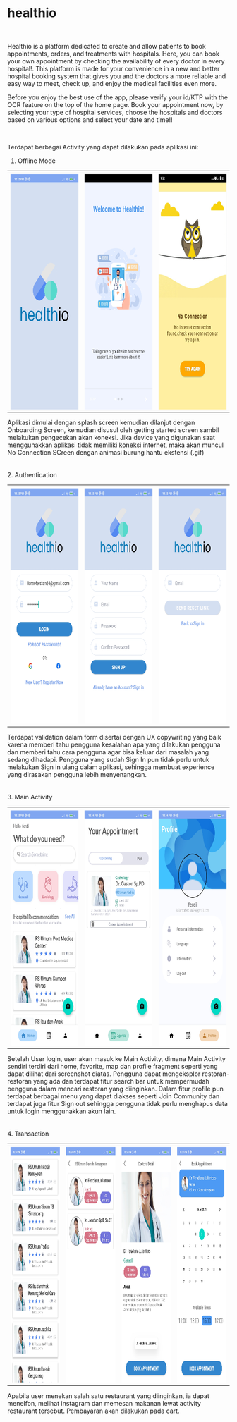 # healthio
<br>

Healthio is a platform dedicated to create and allow patients to book appointments, orders, and treatments with hospitals.  Here, you can book your own appointment by checking the availability of every doctor in every hospital!. This platform is made for your convenience in a new and better hospital booking system that gives you and the doctors a more reliable and easy way to meet, check up, and enjoy the medical facilities even more.

Before you enjoy the best use of the app, please verify your id/KTP with the OCR feature on the top of the home page. Book your appointment now, by selecting your type of hospital services, choose the hospitals and doctors based on various options and select your date and time!!

<br>

Terdapat berbagai Activity yang dapat dilakukan pada aplikasi ini:
1. Offline Mode
<table>
  <tr>
    <td>  </td>
     <td>  </td>
     <td>  </td>
  </tr>
  <tr>
    <td><img src="screenshot/Offline Mode/1.jpg" width=240 height=534></td>
    <td><img src="screenshot/Offline Mode/2.jpg" width=240 height=534></td>
    <td><img src="screenshot/Offline Mode/3.jpg" width=240 height=534></td>
  </tr>
 </table>
Aplikasi dimulai dengan splash screen kemudian dilanjut dengan Onboarding Screen, kemudian disusul oleh getting started screen sambil melakukan pengecekan akan koneksi.
Jika device yang digunakan saat menggunakkan aplikasi tidak memiliki koneksi internet, maka akan muncul No Connection SCreen dengan animasi burung hantu ekstensi (.gif)
<br>
<br>
<br>
2. Authentication
<table>
  <tr>
    <td>  </td>
     <td>  </td>
     <td>  </td>
  </tr>
  <tr>
    <td><img src="screenshot/Authentication/1.jpg" width=240 height=534></td>
    <td><img src="screenshot/Authentication/2.jpg" width=240 height=534></td>
    <td><img src="screenshot/Authentication/3.jpg" width=240 height=534></td>
  </tr>
 </table>
Terdapat validation dalam form disertai dengan UX copywriting yang baik karena memberi tahu pengguna kesalahan apa yang dilakukan pengguna dan memberi tahu cara pengguna agar bisa keluar dari masalah yang sedang dihadapi. Pengguna yang sudah Sign In pun tidak perlu untuk melakukan Sign in ulang dalam aplikasi, sehingga membuat experience yang dirasakan pengguna lebih menyenangkan.
<br>
<br>
<br>
3. Main Activity

<table>
  <tr>
    <td>  </td>
     <td>  </td>
     <td>  </td>
  </tr>
  <tr>
    <td><img src="screenshot/Main Activity/1.jpg" width=240 height=534></td>
    <td><img src="screenshot/Main Activity//2.jpg" width=240 height=534></td>
    <td><img src="screenshot/Main Activity//3.jpg" width=240 height=534></td>
    
  </tr>
 </table>
 
 Setelah User login, user akan masuk ke Main Activity, dimana Main Activity sendiri terdiri dari home, favorite, map dan profile fragment seperti yang dapat dilihat dari screenshot diatas. Pengguna dapat mengeksplor restoran-restoran yang ada dan terdapat fitur search bar untuk mempermudah pengguna dalam mencari restoran yang diinginkan. Dalam fitur profile pun terdapat berbagai menu yang dapat diakses seperti Join Community dan terdapat juga fitur Sign out sehingga pengguna tidak perlu menghapus data untuk login menggunakkan akun lain.
 <br>
<br>
<br>
4. Transaction

<table>
  <tr>
    <td>  </td>
     <td>  </td>
     <td>  </td>
  </tr>
  <tr>
    <td><img src="screenshot/Appointment/1.jpg" width=240 height=534></td>
    <td><img src="screenshot/Appointment/2.jpg" width=240 height=534></td>
    <td><img src="screenshot/Appointment/3.jpg" width=240 height=534></td>
    <td><img src="screenshot/Appointment/4.jpg" width=240 height=534></td>
  </tr>
 </table>
 
 Apabila user menekan salah satu restaurant yang diinginkan, ia dapat menelfon, melihat instagram dan memesan makanan lewat activity restaurant tersebut. Pembayaran akan dilakukan pada cart.
 <br>
<br>
<br>
